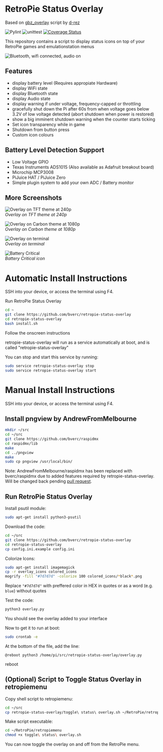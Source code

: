 # RetroPie Status Overlay
Based on [gbz_overlay](https://github.com/d-rez/gbz_overlay) script by [d-rez](https://github.com/d-rez)

![Pylint](https://github.com/bverc/retropie-status-overlay/actions/workflows/pylint.yml/badge.svg)
![unittest](https://github.com/bverc/retropie-status-overlay/actions/workflows/unittest.yml/badge.svg)
[![Coverage Status](https://coveralls.io/repos/github/bverc/retropie-status-overlay/badge.svg)](https://coveralls.io/github/bverc/retropie-status-overlay)

This repository contains a script to display status icons on top of your RetroPie games and emulationstation menus

![Bluetooth, wifi connected, audio on](_images/240_icons.png)

## Features
- display battery level (Requires appropiate Hardware)
- display WiFi state
- display Bluetooth state
- display Audio state
- display warning if under voltage, frequency-capped or throttling
- gracefully shut down the Pi after 60s from when voltage goes below 3.2V of low voltage detected (abort shutdown when power is restored)
- show a big imminent shutdown warning when the counter starts ticking
- Set icon transparency while in game
- Shutdown from button press
- Custom icon colours

## Battery Level Detection Support
- Low Voltage GPIO
- Texas Instruments ADS1015 (Also available as Adafruit breakout board)
- Microchip MCP3008
- PiJuice HAT / PiJuice Zero
- Simple plugin system to add your own ADC / Battery monitor

## More Screenshots
![Overlay on TFT theme at 240p](_images/240_allicons.png)  
*Overlay on TFT theme at 240p*

![Overlay on Carbon theme at 1080p](_images/1080_carbon.png)  
*Overlay on Carbon theme at 1080p*

![Overlay on terminal](_images/1080_terminal.png)  
*Overlay on terminal*

![Battery Critical](_images/240_lowbat.png)  
*Battery Critical icon*

# Automatic Install Instructions

SSH into your device, or access the terminal using F4.

Run RetroPie Status Overlay
```bash
cd ~
git clone https://github.com/bverc/retropie-status-overlay
cd retropie-status-overlay
bash install.sh
```
Follow the onscreen instructions

retropie-status-overlay will run as a service automatically at boot, and is called "retropie-status-overlay"

You can stop and start this service by running:
```bash
sudo service retropie-status-overlay stop
sudo service retropie-status-overlay start
```
# Manual Install Instructions

SSH into your device, or access the terminal using F4.

## Install pngview by AndrewFromMelbourne
```bash
mkdir ~/src
cd ~/src
git clone https://github.com/bverc/raspidmx
cd raspidmx/lib
make
cd ../pngview
make
sudo cp pngview /usr/local/bin/
 ```
  Note: AndrewFromMelbourne/raspidmx has been replaced with bverc/raspidmx due to added features required by retropie-status-overlay. Will be changed back pending [pull request](https://github.com/AndrewFromMelbourne/raspidmx/pull/31).
  
## Run RetroPie Status Overlay
Install psutil module:
```bash
sudo apt-get install python3-psutil
```
Download the code:
```bash
cd ~/src
git clone https://github.com/bverc/retropie-status-overlay
cd retropie-status-overlay
cp config.ini.example config.ini
```

Colorize Icons:
```bash
sudo apt-get install imagemagick
cp -r overlay_icons colored_icons
mogrify -fill "#7d7d7d" -colorize 100 colored_icons/*black*.png
```
Replace `"#7d7d7d"` with preffered color in HEX in quotes or as a word (e.g. `blue`) without quotes

Test the code:
```bash
python3 overlay.py
```
You should see the overlay added to your interface

Now to get it to  run at boot:
```bash
sudo crontab -e
```
At the bottom of the file, add the line:
```
@reboot python3 /home/pi/src/retropie-status-overlay/overlay.py
```
reboot

## (Optional) Script to Toggle Status Overlay in retropiemenu
Copy shell script to retropiemenu:
```bash
cd ~/src
cp retropie-status-overlay/toggle\ status\ overlay.sh ~/RetroPie/retropiemenu/
```

Make script executable:
```bash
cd ~/RetroPie/retropiemenu
chmod +x toggle\ status\ overlay.sh
```

You can now toggle the overlay on and off from the RetroPie menu.
